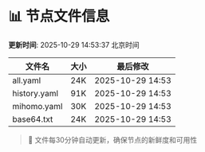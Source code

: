 # 📊 节点文件信息

**更新时间**: 2025-10-29 14:53:37 北京时间

| 文件名 | 大小 | 最后修改 |
|--------|------|----------|
| all.yaml | 24K | 2025-10-29 14:53 |
| history.yaml | 91K | 2025-10-29 14:53 |
| mihomo.yaml | 30K | 2025-10-29 14:53 |
| base64.txt | 24K | 2025-10-29 14:53 |

> 🔄 文件每30分钟自动更新，确保节点的新鲜度和可用性
